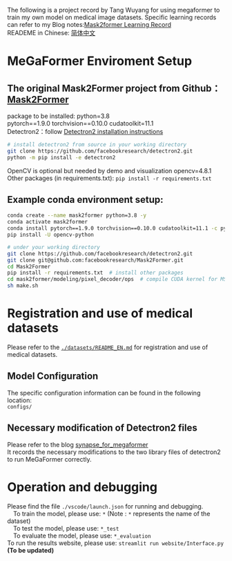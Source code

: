 The following is a project record by Tang Wuyang for using megaformer to train my own model on medical image datasets. Specific learning records can refer to my Blog notes:[Mask2former Learning Record](https://littleolaf.github.io/posts/learn/mask2former%E5%AD%A6%E4%B9%A0%E8%AE%B0%E5%BD%95/)  
READEME in Chinese: [简体中文](README_CN.md)  
# MeGaFormer Enviroment Setup
The original Mask2Former project from Github：[Mask2Former](https://github.com/facebookresearch/Mask2Former)  
---
package to be installed: 
python=3.8  
pytorch\==1.9.0 torchvision\==0.10.0 cudatoolkit=11.1  
Detectron2：follow [Detectron2 installation instructions](https://detectron2.readthedocs.io/tutorials/install.html)  
```bash
# install detectron2 from source in your working directory
git clone https://github.com/facebookresearch/detectron2.git
python -m pip install -e detectron2
```
OpenCV is optional but needed by demo and visualization
opencv=4.8.1  
Other packages (in requirements.txt): 
	`pip install -r requirements.txt`
## Example conda environment setup:

```bash
conda create --name mask2former python=3.8 -y
conda activate mask2former
conda install pytorch==1.9.0 torchvision==0.10.0 cudatoolkit=11.1 -c pytorch -c nvidia
pip install -U opencv-python

# under your working directory
git clone https://github.com/facebookresearch/detectron2.git
git clone git@github.com:facebookresearch/Mask2Former.git
cd Mask2Former
pip install -r requirements.txt  # install other packages
cd mask2former/modeling/pixel_decoder/ops  # compile CUDA kernel for MSDeformAttn
sh make.sh
```

# Registration and use of medical datasets
Please refer to the [`./datasets/README_EN.md`](./datasets/README_EN.md) for registration and use of medical datasets.  

## Model Configuration
The specific configuration information can be found in the following location:  
`configs/`  

## Necessary modification of Detectron2 files
Please refer to the blog [synapse_for_megaformer](https://littleolaf.github.io/posts/learn/synapse_for_megaformer/)  
It records the necessary modifications to the two library files of detectron2 to run MeGaFormer correctly.  

# Operation and debugging
Please find the file `./vscode/launch.json` for running and debugging.  
&emsp;To train the model, please use:  `*` (Note : `*` represents the name of the dataset)  
&emsp;To test the model, please use: `*_test`  
&emsp;To evaluate the model, please use: `*_evaluation`  
To run the results website, please use: `streamlit run website/Interface.py` **(To be updated)**  
